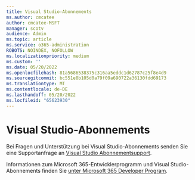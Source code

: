 ```yaml
---
title: Visual Studio-Abonnements
ms.author: cmcatee
author: cmcatee-MSFT
manager: scotv
audience: Admin
ms.topic: article
ms.service: o365-administration
ROBOTS: NOINDEX, NOFOLLOW
ms.localizationpriority: medium
ms.custom: ''
ms.date: 05/20/2022
ms.openlocfilehash: 81a5686538375c316aa5eddc1d62787c25f8e4d9
ms.sourcegitcommit: bc551e8b105d0a79f09a690722a36130fdd69173
ms.translationtype: MT
ms.contentlocale: de-DE
ms.lasthandoff: 05/20/2022
ms.locfileid: "65623930"
---
```

# <a name="visual-studio-subscriptions"></a>Visual Studio-Abonnements

Bei Fragen und Unterstützung bei Visual Studio-Abonnements senden Sie eine Supportanfrage an [Visual Studio Abonnementsupport](https://visualstudio.microsoft.com/subscriptions/support/). 

Informationen zum Microsoft 365-Entwicklerprogramm und Visual Studio-Abonnements finden Sie [unter Microsoft 365 Developer Program](https://docs.microsoft.com/office/developer-program/microsoft-365-developer-program).